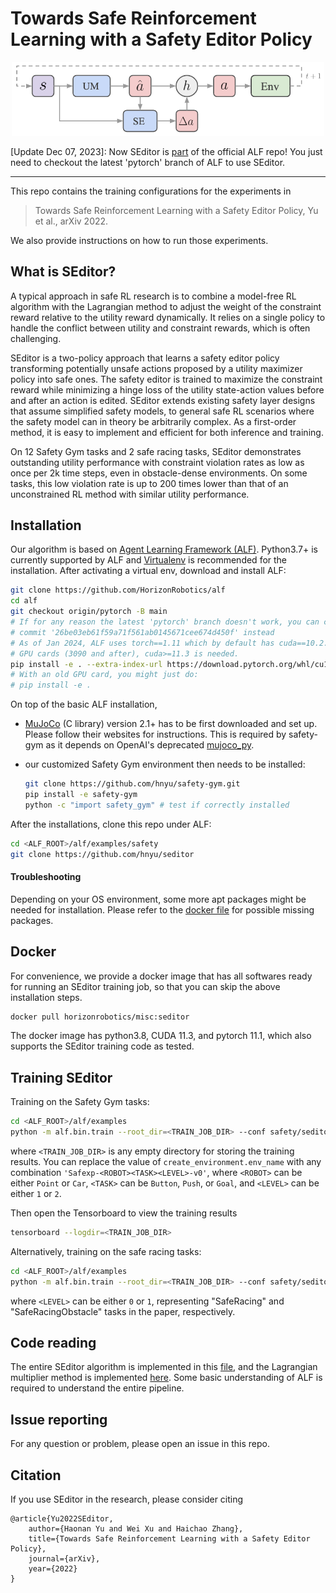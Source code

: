 # Towards Safe Reinforcement Learning with a Safety Editor Policy

<p align="center">
    <img src="images/seditor_framework.png" width="500"/>
</p>

[Update Dec 07, 2023]: Now SEditor is [part](https://github.com/HorizonRobotics/alf/blob/pytorch/alf/algorithms/seditor_algorithm.py) of the official ALF repo! You just need to checkout the
latest 'pytorch' branch of ALF to use SEditor.

---

This repo contains the training configurations for the experiments in

> Towards Safe Reinforcement Learning with a Safety Editor Policy, Yu et al., arXiv 2022.

We also provide instructions on how to run those experiments.

## What is SEditor?

A typical approach in safe RL research is to combine a model-free RL algorithm with the Lagrangian method to adjust the weight of the constraint reward relative to the utility reward dynamically. It relies on a single policy to handle the conflict between utility and constraint rewards, which is often challenging.

SEditor is a two-policy approach that learns a safety editor policy transforming potentially unsafe actions proposed by a utility maximizer policy into safe ones. The safety editor is trained to maximize the constraint reward while minimizing a hinge loss of the utility state-action values before and after an action is edited. SEditor extends existing safety layer designs that assume simplified safety models, to general safe RL scenarios where the safety model can in theory be arbitrarily complex. As a first-order method, it is easy to implement and efficient for both inference and training.

On 12 Safety Gym tasks and 2 safe racing tasks, SEditor demonstrates outstanding utility performance with constraint violation rates as low as once per 2k time steps, even in obstacle-dense environments. On some tasks, this low violation
rate is up to 200 times lower than that of an unconstrained RL method with similar utility performance.

## Installation

Our algorithm is based on [Agent Learning Framework (ALF)](https://github.com/HorizonRobotics/alf). Python3.7+ is currently supported by ALF and [Virtualenv](https://virtualenv.pypa.io/en/latest/) is recommended for the installation. After activating a virtual env, download and install ALF:

```bash
git clone https://github.com/HorizonRobotics/alf
cd alf
git checkout origin/pytorch -B main
# If for any reason the latest 'pytorch' branch doesn't work, you can checkout the
# commit '26be03eb61f59a71f561ab0145671cee674d450f' instead
# As of Jan 2024, ALF uses torch==1.11 which by default has cuda==10.2. For recent
# GPU cards (3090 and after), cuda>=11.3 is needed.
pip install -e . --extra-index-url https://download.pytorch.org/whl/cu113
# With an old GPU card, you might just do:
# pip install -e .
```

On top of the basic ALF installation,

- [MuJoCo](https://github.com/deepmind/mujoco) (C library) version 2.1+ has to be first downloaded and set up. Please follow their websites for instructions. This is required by safety-gym as it depends on OpenAI's deprecated [mujoco_py](https://github.com/openai/mujoco-py).

- our customized Safety Gym environment then needs to be installed:

    ```bash
    git clone https://github.com/hnyu/safety-gym.git
    pip install -e safety-gym
    python -c "import safety_gym" # test if correctly installed
    ```

After the installations, clone this repo under ALF:

```bash
cd <ALF_ROOT>/alf/examples/safety
git clone https://github.com/hnyu/seditor
```

#### Troubleshooting

Depending on your OS environment, some more apt packages might be needed for
installation. Please refer to the [docker file](https://github.com/hnyu/seditor/blob/main/Dockerfile)
for possible missing packages.

## Docker

For convenience, we provide a docker image that has all softwares ready for
running an SEditor training job, so that you can skip the above installation steps.

```bash
docker pull horizonrobotics/misc:seditor
```

The docker image has python3.8, CUDA 11.3, and pytorch 11.1, which also supports
the SEditor training code as tested.

## Training SEditor

Training on the Safety Gym tasks:

```bash
cd <ALF_ROOT>/alf/examples
python -m alf.bin.train --root_dir=<TRAIN_JOB_DIR> --conf safety/seditor/seditor_safety_gym_conf.py --conf_param="create_environment.env_name='Safexp-PointGoal1-v0'"
```

where `<TRAIN_JOB_DIR>` is any empty directory for storing the training results. You can replace the value of ``create_environment.env_name`` with any combination ``'Safexp-<ROBOT><TASK><LEVEL>-v0'``, where ``<ROBOT>`` can be either ``Point`` or ``Car``, ``<TASK>`` can be ``Button``, ``Push``, or ``Goal``, and ``<LEVEL>`` can be either ``1`` or ``2``.

Then open the Tensorboard to view the training results

```bash
tensorboard --logdir=<TRAIN_JOB_DIR>
```

Alternatively, training on the safe racing tasks:


```bash
cd <ALF_ROOT>/alf/examples
python -m alf.bin.train --root_dir=<TRAIN_JOB_DIR> --conf safety/seditor/seditor_safe_car_racing_conf.py --conf_param="create_environment.env_name='SafeCarRacing<LEVEL>-v0'"
```

where ``<LEVEL>`` can be either ``0`` or ``1``, representing "SafeRacing" and "SafeRacingObstacle" tasks in the paper, respectively.

## Code reading

The entire SEditor algorithm is implemented in this [file](https://github.com/HorizonRobotics/alf/blob/pytorch/alf/algorithms/seditor_algorithm.py), and the Lagrangian multiplier method is implemented [here](https://github.com/HorizonRobotics/alf/blob/pytorch/alf/algorithms/lagrangian_reward_weight_algorithm.py). Some basic understanding of ALF is required to understand the entire pipeline.

## Issue reporting
For any question or problem, please open an issue in this repo.

## Citation
If you use SEditor in the research, please consider citing

```
@article{Yu2022SEditor,
    author={Haonan Yu and Wei Xu and Haichao Zhang},
    title={Towards Safe Reinforcement Learning with a Safety Editor Policy},
    journal={arXiv},
    year={2022}
}
```
